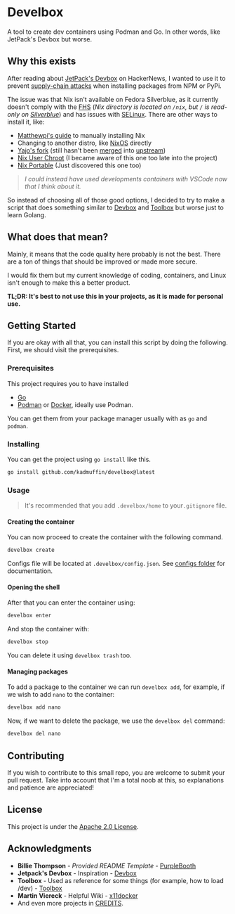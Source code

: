# Develbox

A tool to create dev containers using Podman and Go. In other words, like JetPack's Devbox but worse.

## Why this exists

After reading about [JetPack's Devbox](https://github.com/jetpack-io/devbox) on HackerNews, I wanted to use it to prevent [supply-chain attacks](https://www.bleepingcomputer.com/news/security/npm-supply-chain-attack-impacts-hundreds-of-websites-and-apps/) when installing packages from NPM or PyPi.

The issue was that Nix isn't available on Fedora Silverblue, as it currently doesn't comply with the [FHS](https://en.wikipedia.org/wiki/Filesystem_Hierarchy_Standard) (_Nix directory is located on `/nix`, but `/` is read-only on [Silverblue](https://docs.fedoraproject.org/en-US/fedora-silverblue/technical-information/#filesystem-layout)_) and has issues with [SELinux](https://github.com/NixOS/nix/issues/2374). There are other ways to install it, like:

- [Matthewpi's guide](https://gist.github.com/matthewpi/08c3d652e7879e4c4c30bead7021ff73) to manually installing Nix
- Changing to another distro, like [NixOS](https://nixos.org/) directly
- [Yajo's fork](https://github.com/moduon/nix-installers/tree/rpm-ostree) (still hasn't been [merged](https://github.com/nix-community/nix-installers/pull/8) into [upstream](https://github.com/nix-community/nix-installers))
- [Nix User Chroot](https://github.com/nix-community/nix-user-chroot) (I became aware of this one too late into the project)
- [Nix Portable](https://github.com/DavHau/nix-portable) (Just discovered this one too)

> _I could instead have used developments containers with VSCode now that I think about it._

So instead of choosing all of those good options, I decided to try to make a script that does something similar to [Devbox](https://github.com/jetpack-io/devbox) and [Toolbox](github.com/containers/toolbox) but worse just to learn Golang.

## What does that mean?

Mainly, it means that the code quality here probably is not the best. There are a ton of things that should be improved or made more secure.

I would fix them but my current knowledge of coding, containers, and Linux isn't enough to make this a better product.

**TL;DR: It's best to not use this in your projects, as it is made for personal use.**

## Getting Started

If you are okay with all that, you can install this script by doing the following. First, we should visit the prerequisites.

### Prerequisites

This project requires you to have installed

- [Go](https://go.dev/)
- [Podman](https://podman.io/) or [Docker](https://www.docker.com/), ideally use Podman.

You can get them from your package manager usually with as `go` and `podman`.

### Installing

You can get the project using `go install` like this.

```bash
go install github.com/kadmuffin/develbox@latest
```

### Usage

> It's recommended that you add `.develbox/home` to your`.gitignore` file.

#### Creating the container

You can now proceed to create the container with the following command.

```bash
develbox create
```

Configs file will be located at `.develbox/config.json`. See [configs folder](configs/) for documentation. 

#### Opening the shell

After that you can enter the container using:

```bash
develbox enter
```

And stop the container with:

```bash
develbox stop
```

You can delete it using `develbox trash` too.

#### Managing packages

To add a package to the container we can run `develbox add`, for example, if we wish to add `nano` to the container:

```bash
develbox add nano
```

Now, if we want to delete the package, we use the `develbox del` command:

```bash
develbox del nano
```

## Contributing

If you wish to contribute to this small repo, you are welcome to submit your pull request. Take into account that I'm a total noob at this, so explanations and patience are appreciated!

## License

This project is under the [Apache 2.0 License](https://github.com/kadmuffin/develbox/blob/main/LICENSE).

## Acknowledgments

- **Billie Thompson** - _Provided README Template_ -
    [PurpleBooth](https://github.com/PurpleBooth)
- **Jetpack's Devbox** - Inspiration - [Devbox](https://github.com/jetpack-io/devbox)
- **Toolbox** - Used as reference for some things (for example, how to load /dev) - [Toolbox](https://github.com/containers/toolbox)
- **Martin Viereck** - Helpful Wiki - [x11docker](https://github.com/mviereck/x11docker)
- And even more projects in [CREDITS](https://github.com/kadmuffin/develbox/blob/main/CREDITS).
